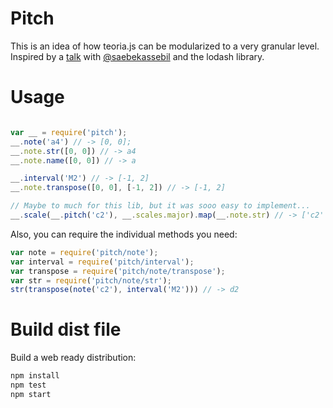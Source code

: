 # Pitch

This is an idea of how teoria.js can be modularized to a very granular level. Inspired by a [talk](https://github.com/saebekassebil/teoria/issues/78) with [@saebekassebil](https://github.com/saebekassebil) and the lodash library.

# Usage

```js

var __ = require('pitch');
__.note('a4') // -> [0, 0];
__.note.str([0, 0]) // -> a4
__.note.name([0, 0]) // -> a

__.interval('M2') // -> [-1, 2]
__.note.transpose([0, 0], [-1, 2]) // -> [-1, 2]

// Maybe to much for this lib, but it was sooo easy to implement...
__.scale(__.pitch('c2'), __.scales.major).map(__.note.str) // -> ['c2' 'd2' 'e2' 'f2' 'g2' 'a2' 'b2']
```

Also, you can require the individual methods you need:

```js
var note = require('pitch/note');
var interval = require('pitch/interval');
var transpose = require('pitch/note/transpose');
var str = require('pitch/note/str');
str(transpose(note('c2'), interval('M2'))) // -> d2
```

# Build dist file

Build a web ready distribution:

```bash
npm install
npm test
npm start
```
